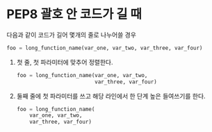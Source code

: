 # PEP8 괄호 안 코드가 길 때

다음과 같이 코드가 길어 몇개의 줄로 나누어쓸 경우

```python
foo = long_function_name(var_one, var_two, var_three, var_four)
```



1. 첫 줄, 첫 파라미터에 맞추어 정렬한다.

   ```python
   foo = long_function_name(var_one, var_two,
                            var_three, var_four)
   ```

2. 둘째 줄에 첫 파라미터를 쓰고 해당 라인에서 한 단계 높은 들여쓰기를 한다.

   ```python
   foo = long_function_name(
       var_one, var_two,
       var_three, var_four)
   ```

   